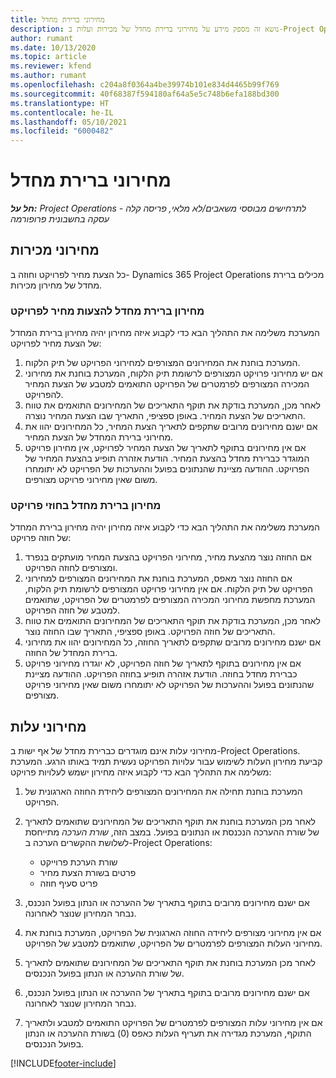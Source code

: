 ```yaml
---
title: מחירוני ברירת מחדל
description: נושא זה מספק מידע על מחירוני ברירת מחדל של מכירות ועלות ב-Project Operations.
author: rumant
ms.date: 10/13/2020
ms.topic: article
ms.reviewer: kfend
ms.author: rumant
ms.openlocfilehash: c204a8f0364a4be39974b101e834d4465b99f769
ms.sourcegitcommit: 40f68387f594180af64a5e5c748b6efa188bd300
ms.translationtype: HT
ms.contentlocale: he-IL
ms.lasthandoff: 05/10/2021
ms.locfileid: "6000482"
---
```

# <a name="default-price-lists"></a>מחירוני ברירת מחדל

_**חל על:** Project Operations לתרחישים מבוססי משאבים/לא מלאי, פריסה קלה - עסקה בחשבונית פרופורמה_

## <a name="sales-price-lists"></a>מחירוני מכירות

כל הצעת מחיר לפרויקט וחוזה ב- Dynamics 365 Project Operations מכילים ברירת מחדל של מחירון מכירות. 

### <a name="price-list-default-on-project-quotes"></a>מחירון ברירת מחדל להצעות מחיר לפרויקט
המערכת משלימה את התהליך הבא כדי לקבוע איזה מחירון יהיה מחירון ברירת המחדל של הצעת מחיר לפרויקט:

1. המערכת בוחנת את המחירונים המצורפים למחירוני הפרויקט של תיק הלקוח. 
2. אם יש מחירוני פרויקט המצורפים לרשומת תיק הלקוח, המערכת בוחנת את מחירוני המכירה המצורפים לפרמטרים של הפרויקט התואמים למטבע של הצעת המחיר להפרויקט.
3. לאחר מכן, המערכת בודקת את תוקף התאריכים של המחירונים התואמים את טווח התאריכים של הצעת המחיר. באופן ספציפי, התאריך שבו הצעת המחיר נוצרה.
4. אם ישנם מחירונים מרובים שתקפים לתאריך הצעת המחיר, כל המחירונים יהוו את מחירוני ברירת המחדל של הצעת המחיר.
5. אם אין מחירונים בתוקף לתאריך של הצעת המחיר לפרויקט, אין מחירון פרויקט המוגדר כברירת מחדל בהצעת המחיר. הודעת אזהרה תופיע בהצעת המחיר של הפרויקט. ההודעה מציינת שהנתונים בפועל וההערכות של הפרויקט לא יתומחרו משום שאין מחירוני פרויקט מצורפים.

### <a name="price-list-default-on-project-contracts"></a>מחירון ברירת מחדל בחוזי פרויקט 
המערכת משלימה את התהליך הבא כדי לקבוע איזה מחירון יהיה מחירון ברירת המחדל של חוזה פרויקט:

1. אם החוזה נוצר מהצעת מחיר, מחירוני הפרויקט בהצעת המחיר מועתקים בנפרד ומצורפים לחוזה הפרויקט.
2. אם החוזה נוצר מאפס, המערכת בוחנת את המחירונים המצורפים למחירוני הפרויקט של תיק הלקוח. אם אין מחירוני פרויקט המצורפים לרשומת תיק הלקוח, המערכת מחפשת מחירוני המכירה המצורפים לפרמטרים של הפרויקט, שתואמים למטבע של חוזה הפרויקט.
4. לאחר מכן, המערכת בודקת את תוקף התאריכים של המחירונים התואמים את טווח התאריכים של חוזה הפרויקט. באופן ספציפי, התאריך שבו החוזה נוצר.
5. אם ישנם מחירונים מרובים שתקפים לתאריך החוזה, כל המחירונים יהוו את מחירוני ברירת המחדל של החוזה.
6. אם אין מחירונים בתוקף לתאריך של חוזה הפרויקט, לא יוגדרו מחירוני פרויקט כברירת מחדל בחוזה. הודעת אזהרה תופיע בחוזה הפרויקט. ההודעה מציינת שהנתונים בפועל וההערכות של הפרויקט לא יתומחרו משום שאין מחירוני פרויקט מצורפים.

## <a name="cost-price-lists"></a>מחירוני עלות

מחירוני עלות אינם מוגדרים כברירת מחדל של אף ישות ב-Project Operations. קביעת מחירון העלות לשימוש עבור עלויות הפרויקט נעשית תמיד באותו הרגע. המערכת משלימה את התהליך הבא כדי לקבוע איזה מחירון ישמש לעלויות פרויקט:

1. המערכת בוחנת תחילה את המחירונים המצורפים ליחידת החוזה הארגונית של הפרויקט.
2. לאחר מכן המערכת בוחנת את תוקף התאריכים של המחירונים שתואמים לתאריך של שורת ההערכה הנכנסת או הנתונים בפועל. במצב הזה, *שורת הערכה* מתייחסת לשלושת ההקשרים הערכה ב-Project Operations:

    - שורת הערכת פרוייקט
    - פרטים בשורת הצעת מחיר
    - פריט סעיף חוזה
  
3. אם ישנם מחירונים מרובים בתוקף בתאריך של ההערכה או הנתון בפועל הנכנס, נבחר המחירון שנוצר לאחרונה.
4. אם אין מחירוני מצורפים ליחידה החוזה הארגונית של הפרויקט, המערכת בוחנת את מחירוני העלות המצורפים לפרמטרים של הפרויקט, שתואמים למטבע של הפרויקט.
5. לאחר מכן המערכת בוחנת את תוקף התאריכים של המחירונים שתואמים לתאריך של שורת ההערכה או הנתון בפועל הנכנסים. 
6. אם ישנם מחירונים מרובים בתוקף בתאריך של ההערכה או הנתון בפועל הנכנס, נבחר המחירון שנוצר לאחרונה.
7. אם אין מחירוני עלות המצורפים לפרמטרים של הפרויקט התואמים למטבע ולתאריך התוקף, המערכת מגדירה את תעריף העלות כאפס (0) בשורת ההערכה או הנתון בפועל הנכנסים.


[!INCLUDE[footer-include](../includes/footer-banner.md)]
